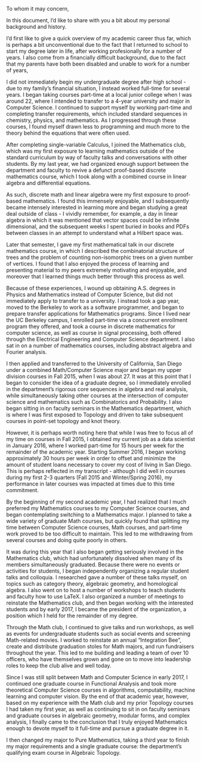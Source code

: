To whom it may concern,

In this document, I’d like to share with you a bit about my personal background and history.

I’d first like to give a quick overview of my academic career thus far, which is perhaps a bit unconventional due to the fact that I returned to school to start my degree later in life, after working profesionally for a number of years. I also come from a financially difficult background, due to the fact that my parents have both been disabled and unable to work for a number of years, 

I did not immediately begin my undergraduate degree after high school - due to my family’s financial situation, I instead worked full-time for several years. I began taking courses part-time at a local junior college when I was around 22, where I intended to transfer to a 4-year university and major in Computer Science. I continued to support myself by working part-time and completing transfer requirements, which included standard sequences in chemistry, physics, and mathematics. As I progressed through these courses, I found myself drawn less to programming and much more to the theory behind the equations that were often used.

After completing single-variable Calculus, I joined the Mathematics club, which was my first exposure to learning mathematics outside of the standard curriculum by way of faculty talks and conversations with other students. By my last year, we had organized enough support between the department and faculty to revive a defunct proof-based discrete mathematics course, which I took along with a combined course in linear algebra and differential equations. 

As such, discrete math and linear algebra were my first exposure to proof-based mathematics. I found this immensely enjoyable, and I subsequently became intensely interested in learning more and began studying a great deal outside of class - I vividly remember, for example, a day in linear algebra in which it was mentioned that vector spaces could be infinite dimensional, and the subsequent weeks I spent buried in books and PDFs between classes in an attempt to understand what a Hilbert space was. 

Later that semester, I gave my first mathematical talk in our discrete mathematics course, in which I described the combinatorial structure of trees and the problem of counting non-isomorphic trees on a given number of vertices. I found that I also enjoyed the process of learning and presenting material to my peers extremely motivating and enjoyable, and moreover that I learned things much better through this process as well.

Because of these experiences, I wound up obtaining A.S. degrees in Physics and Mathematics instead of Computer Science, but did not immediately apply to transfer to a university. I instead took a gap year, moved to the Berkeley to work as a software programmer, and began to prepare transfer applications for Mathematics programs. Since I lived near the UC Berkeley campus, I enrolled part-time via a concurrent enrollment program they offered, and took a course in discrete mathematics for computer science, as well as course in signal processing, both offered through the Electrical Engineering and Computer Science department. I also sat in on a number of mathematics courses, including abstract algebra and Fourier analysis.

I then applied and transferred to the University of California, San Diego under a combined Math/Computer Science major and began my upper division courses in Fall 2015, when I was about 27. It was at this point that I began to consider the idea of a graduate degree, so I immediately enrolled in the department’s rigorous core sequences in algebra and real analysis, while simultaneously taking other courses at the intersection of computer science and mathematics such as Combinatorics and Probability. I also began sitting in on faculty seminars in the Mathematics department, which is where I was first exposed to Topology and driven to take subsequent courses in point-set topology and knot theory. 

However, it is perhaps worth noting here that while I was free to focus all of my time on courses in Fall 2015, I obtained my current job as a data scientist in January 2016, where I worked part-time for 15 hours per week for the remainder of the academic year. Starting Summer 2016, I began working approximately 30 hours per week in order to offset and minimize the amount of student loans necessary to cover my cost of living in San Diego. This is perhaps reflected in my transcript - although I did well in courses during my first 2-3 quarters (Fall 2015 and Winter/Spring 2016), my performance in later courses was impacted at times due to this time commitment. 

By the beginning of my second academic year, I had realized that I much preferred my Mathematics courses to my Computer Science courses, and began contemplating switching to a Mathematics major. I planned to take a wide variety of graduate Math courses, but quickly found that splitting my time between Computer Science courses, Math courses, and part-time work proved to be too difficult to maintain. This led to me withdrawing from several courses and doing quite poorly in others. 

It was during this year that I also began getting seriously involved in the Mathematics club, which had unfortunately dissolved when many of its members simultaneously graduated. Because there were no events or activities for students, I began independently organizing a regular student talks and colloquia. I researched gave a number of these talks myself, on topics such as category theory, algebraic geometry, and homological algebra. I also went on to host a number of workshops to teach students and faculty how to use LaTeX. I also organized a number of meetings to reinstate the Mathematics club, and then began working with the interested students and by early 2017, I became the president of the organization, a position which I held for the remainder of my degree. 

Through the Math club, I continued to give talks and run workshops, as well as events for undergraduate students such as social events and screening Math-related movies. I worked to reinstate an annual “Integration Bee”, create and distribute graduation stoles for Math majors, and run fundraisers throughout the year. This led to me building and leading a team of over 10 officers, who have themselves grown and gone on to move into leadership roles to keep the club alive and well today.

Since I was still split between Math and Computer Science in early 2017, I continued one graduate course in Functional Analysis and took more theoretical Computer Science courses in algorithms, computability, machine learning and computer vision. By the end of that academic year, however, based on my experience with the Math club and my prior Topology courses I had taken my first year, as well as continuing to sit in on faculty seminars and graduate courses in algebraic geometry, modular forms, and complex analysis, I finally came to the conclusion that I truly enjoyed Mathematics enough to devote myself to it full-time and pursue a graduate degree in it.

I then changed my major to Pure Mathematics, taking a third year to finish my major requirements and a single graduate course: the department’s qualifying exam course in Algebraic Topology.